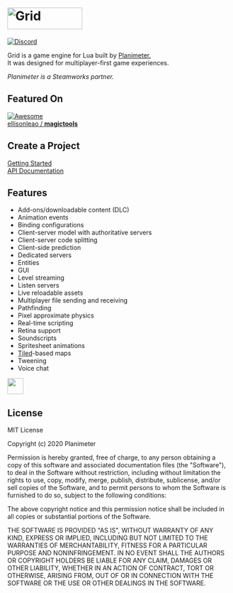 # <img src="/images/gui/logo_dark@2x.png?raw=true" width="169" height="49" title="Grid">  
[![Discord](https://img.shields.io/badge/chat-on%20discord-brightgreen.svg)](https://discord.gg/Gbj4jnv?utm_source=badge&utm_medium=badge&utm_campaign=pr-badge&utm_content=badge)

Grid is a game engine for Lua built by [Planimeter.](https://www.planimeter.org/)  
It was designed for multiplayer-first game experiences.

*Planimeter is a Steamworks partner.*

## Featured On
[![Awesome](https://cdn.rawgit.com/sindresorhus/awesome/d7305f38d29fed78fa85652e3a63e154dd8e8829/media/badge.svg)](https://github.com/sindresorhus/awesome)  
[ellisonleao / **magictools**](https://github.com/ellisonleao/magictools)  

## Create a Project
[Getting Started](http://www.planimeter.org/grid-sdk/tutorials/Getting_Started)  
[API Documentation](http://www.planimeter.org/grid-sdk/api/Home)

## Features
* Add-ons/downloadable content (DLC)
* Animation events
* Binding configurations
* Client-server model with authoritative servers
* Client-server code splitting
* Client-side prediction
* Dedicated servers
* Entities
* GUI
* Level streaming
* Listen servers
* Live reloadable assets
* Multiplayer file sending and receiving
* Pathfinding
* Pixel approximate physics
* Real-time scripting
* Retina support
* Soundscripts
* Spritesheet animations
* [Tiled](http://www.mapeditor.org/ "Tiled")-based maps
* Tweening
* Voice chat

[<img src="https://static.itch.io/images/badge.svg" height="36">](https://andrewmcwatters.itch.io/grid-sdk)

## License
MIT License

Copyright (c) 2020 Planimeter

Permission is hereby granted, free of charge, to any person obtaining a copy
of this software and associated documentation files (the "Software"), to deal
in the Software without restriction, including without limitation the rights
to use, copy, modify, merge, publish, distribute, sublicense, and/or sell
copies of the Software, and to permit persons to whom the Software is
furnished to do so, subject to the following conditions:

The above copyright notice and this permission notice shall be included in all
copies or substantial portions of the Software.

THE SOFTWARE IS PROVIDED "AS IS", WITHOUT WARRANTY OF ANY KIND, EXPRESS OR
IMPLIED, INCLUDING BUT NOT LIMITED TO THE WARRANTIES OF MERCHANTABILITY,
FITNESS FOR A PARTICULAR PURPOSE AND NONINFRINGEMENT. IN NO EVENT SHALL THE
AUTHORS OR COPYRIGHT HOLDERS BE LIABLE FOR ANY CLAIM, DAMAGES OR OTHER
LIABILITY, WHETHER IN AN ACTION OF CONTRACT, TORT OR OTHERWISE, ARISING FROM,
OUT OF OR IN CONNECTION WITH THE SOFTWARE OR THE USE OR OTHER DEALINGS IN THE
SOFTWARE.
